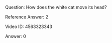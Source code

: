 Question: How does the white cat move its head?

Reference Answer: 2

Video ID: 4563323343

Answer: 0

